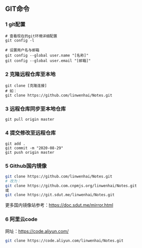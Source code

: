 ## GIT命令

### 1 git配置

```shell
# 查看现在的git环境详细配置
git config -l
```



```shell
# 设置用户名与邮箱
git config --global user.name "[名称]" 
git config --global user.email "[邮箱]"
```



### 2 克隆远程仓库至本地

```shell
git clone [克隆连接]
# 如：
git clone https://github.com/linwenhai/Notes.git
```



### 3 远程仓库同步至本地仓库

```shell
git pull origin master
```



### 4 提交修改至远程仓库

```shell
git add .
git commit -m "2020-08-29"
git push origin master
```



### 5 Github国内镜像

```bash
git clone https://github.com/linwenhai/Notes.git
# 改为：
git clone https://github.com.cnpmjs.org/linwenhai/Notes.git
或
git clone https://git.sdut.me/linwenhai/Notes.git
```

更多国内镜像站参考：https://doc.sdut.me/mirror.html



### 6 阿里云code

网址：https://code.aliyun.com/

```bash
git clone https://code.aliyun.com/linwenhai/Notes.git
```


